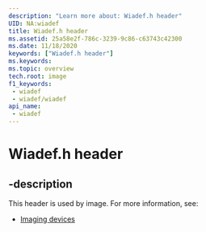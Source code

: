 ```yaml
---
description: "Learn more about: Wiadef.h header"
UID: NA:wiadef
title: Wiadef.h header
ms.assetid: 25a58e2f-786c-3239-9c86-c63743c42300
ms.date: 11/18/2020
keywords: ["Wiadef.h header"]
ms.keywords: 
ms.topic: overview
tech.root: image
f1_keywords:
 - wiadef
 - wiadef/wiadef
api_name:
 - wiadef
---
```


# Wiadef.h header


## -description

This header is used by image. For more information, see:

- [Imaging devices](../_image/index.md)<br><br>

